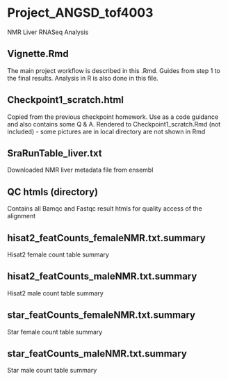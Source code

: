 # Project_ANGSD_tof4003
NMR Liver RNASeq Analysis

## Vignette.Rmd
The main project workflow is described in this .Rmd. Guides from step 1 to the final results. Analysis in R is also done in this file.

## Checkpoint1_scratch.html
Copied from the previous checkpoint homework. Use as a code guidance and also contains some Q & A. Rendered to Checkpoint1_scratch.Rmd (not included) - some pictures are in local directory are not shown in Rmd

## SraRunTable_liver.txt
Downloaded NMR liver metadata file from ensembl 

## QC htmls (directory)
Contains all Bamqc and Fastqc result htmls for quality access of the alignment

## hisat2_featCounts_femaleNMR.txt.summary
Hisat2 female count table summary

## hisat2_featCounts_maleNMR.txt.summary
Hisat2 male count table summary

## star_featCounts_femaleNMR.txt.summary
Star female count table summary

## star_featCounts_maleNMR.txt.summary
Star male count table summary
